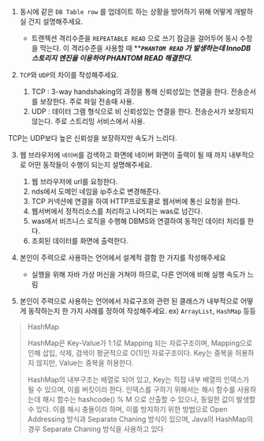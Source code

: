 1. 동시에 같은 `DB Table row` 를 업데이트 하는 상황을 방어하기 위해 어떻게 개발하실 건지 설명해주세요.
   - 트랜젝션 격리수준을 `REPEATABLE READ` 으로 쓰기 잠금을 걸어두어 동시 수정을 막는다. 이 격리수준을 사용할 때 *****`PHANTOM READ` 가 발생하는데 InnoDB 스토리지 엔진을 이용하여 PHANTOM READ 해결한다.***

2. `TCP`와 `UDP`의 차이를 작성해주세요.
   1. TCP : 3-way handshaking의 과정을 통해 신뢰성있는 연결을 한다. 전송순서를 보장한다. 주로 파일 전송때 사용.
   2. UDP : 데이터 그램 형식으로 비 신뢰성있는 연결을 한다. 전송순서가 보장되지 않는다. 주로 스트리밍 서비스에서 사용.

TCP는 UDP보다 높은 신뢰성을 보장하지만 속도가 느리다.

3. 웹 브라우저에 `네이버`를 검색하고 화면에 네이버 화면이 출력이 될 때 까지 내부적으로 어떤 동작들이 수행이 되는지 설명해주세요.
   1. 웹 브라우저에 url를 요청한다.
   2. nds에서 도메인 네임을 ip주소로 변경해준다.
   3. TCP 커넥션에 연결을 하여 HTTP프로토콜로 웹서버에  통신 요청을 한다.
   4. 웹서버에서 정적리소스를 처리하고 나머지는 was로 넘긴다.
   5. was에서 비즈니스 로직을 수행해 DBMS와 연결하여 동적인 데이터 처리를 한다.
   6. 조회된 데이터를 화면에 출력한다.

4. 본인이 주력으로 사용하는 언어에서 설계적 결함 한 가지를 작성해주세요
   - 실행을 위해 자바 가상 머신을 거쳐야 하므로, 다른 언어에 비해 실행 속도가 느림

5. 본인이 주력으로 사용하는 언어에서 자료구조와 관련 된 클래스가 내부적으로 어떻게 동작하는지 한 가지 사례를 정하여 작성해주세요. ex) `ArrayList`, `HashMap` 등등

>HashMap
> 
>HashMap은 Key-Value가 1:1로 Mapping 되는 자료구조이며, Mapping으로 인해 삽입, 삭제, 검색이 평균적으로 O(1)인 자료구조이다. Key는 중복을 허용하지 않지만, Value는 중복을 허용한다.
>
>HashMap의 내부구조는 배열로 되어 있고, Key는 직접 내부 배열의 인덱스가 될 수 있으며, 이를 버킷이라 한다. 인덱스를 구하기 위해서는 해시 함수를 사용하는데 해시 함수는 hashcode() % M 으로 산출할 수 있으나, 동일한 값이 발생할 수 있다. 이를 해시 충돌이라 하며, 이를 방지하기 위한 방법으로 Open Addressing 방식과 Separate Chaning 방식이 있으며, Java의 HashMap의 경우 Separate Chaning 방식을 사용하고 있다